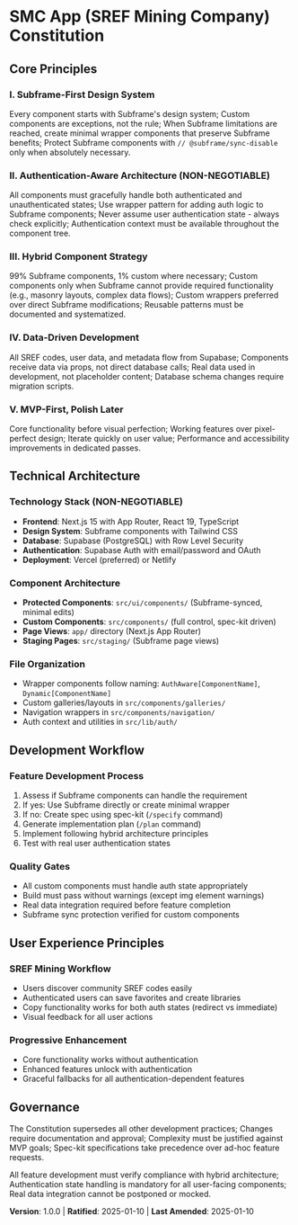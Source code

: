 # SMC App (SREF Mining Company) Constitution

## Core Principles

### I. Subframe-First Design System
Every component starts with Subframe's design system; Custom components are exceptions, not the rule; When Subframe limitations are reached, create minimal wrapper components that preserve Subframe benefits; Protect Subframe components with `// @subframe/sync-disable` only when absolutely necessary.

### II. Authentication-Aware Architecture (NON-NEGOTIABLE)
All components must gracefully handle both authenticated and unauthenticated states; Use wrapper pattern for adding auth logic to Subframe components; Never assume user authentication state - always check explicitly; Authentication context must be available throughout the component tree.

### III. Hybrid Component Strategy
99% Subframe components, 1% custom where necessary; Custom components only when Subframe cannot provide required functionality (e.g., masonry layouts, complex data flows); Custom wrappers preferred over direct Subframe modifications; Reusable patterns must be documented and systematized.

### IV. Data-Driven Development
All SREF codes, user data, and metadata flow from Supabase; Components receive data via props, not direct database calls; Real data used in development, not placeholder content; Database schema changes require migration scripts.

### V. MVP-First, Polish Later
Core functionality before visual perfection; Working features over pixel-perfect design; Iterate quickly on user value; Performance and accessibility improvements in dedicated passes.

## Technical Architecture

### Technology Stack (NON-NEGOTIABLE)
- **Frontend**: Next.js 15 with App Router, React 19, TypeScript
- **Design System**: Subframe components with Tailwind CSS
- **Database**: Supabase (PostgreSQL) with Row Level Security
- **Authentication**: Supabase Auth with email/password and OAuth
- **Deployment**: Vercel (preferred) or Netlify

### Component Architecture
- **Protected Components**: `src/ui/components/` (Subframe-synced, minimal edits)
- **Custom Components**: `src/components/` (full control, spec-kit driven)
- **Page Views**: `app/` directory (Next.js App Router)
- **Staging Pages**: `src/staging/` (Subframe page views)

### File Organization
- Wrapper components follow naming: `AuthAware[ComponentName]`, `Dynamic[ComponentName]`
- Custom galleries/layouts in `src/components/galleries/`
- Navigation wrappers in `src/components/navigation/`
- Auth context and utilities in `src/lib/auth/`

## Development Workflow

### Feature Development Process
1. Assess if Subframe components can handle the requirement
2. If yes: Use Subframe directly or create minimal wrapper
3. If no: Create spec using spec-kit (`/specify` command)
4. Generate implementation plan (`/plan` command)  
5. Implement following hybrid architecture principles
6. Test with real user authentication states

### Quality Gates
- All custom components must handle auth state appropriately
- Build must pass without warnings (except img element warnings)
- Real data integration required before feature completion
- Subframe sync protection verified for custom components

## User Experience Principles

### SREF Mining Workflow
- Users discover community SREF codes easily
- Authenticated users can save favorites and create libraries
- Copy functionality works for both auth states (redirect vs immediate)
- Visual feedback for all user actions

### Progressive Enhancement
- Core functionality works without authentication
- Enhanced features unlock with authentication
- Graceful fallbacks for all authentication-dependent features

## Governance

The Constitution supersedes all other development practices; Changes require documentation and approval; Complexity must be justified against MVP goals; Spec-kit specifications take precedence over ad-hoc feature requests.

All feature development must verify compliance with hybrid architecture; Authentication state handling is mandatory for all user-facing components; Real data integration cannot be postponed or mocked.

**Version**: 1.0.0 | **Ratified**: 2025-01-10 | **Last Amended**: 2025-01-10